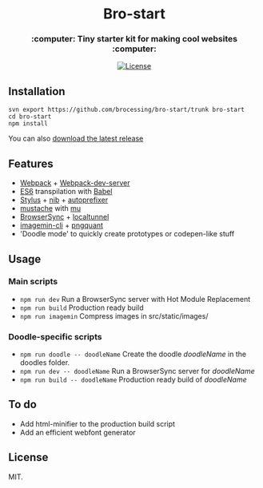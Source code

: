 <h1 align="center">Bro-start</h1>
<h3 align="center">:computer: Tiny starter kit for making cool websites :computer:</h3>

<div align="center">
  <!-- License -->
  <a href="https://raw.githubusercontent.com/brocessing/bro-start/master/LICENSE">
    <img src="https://img.shields.io/badge/license-MIT-blue.svg?style=flat-square" alt="License" />
  </a>
</div>

## Installation

```
svn export https://github.com/brocessing/bro-start/trunk bro-start
cd bro-start
npm install
```

You can also [download the latest release](https://github.com/brocessing/bro-start/releases)

## Features

- [Webpack](https://github.com/webpack/webpack) + [Webpack-dev-server](https://github.com/webpack/webpack-dev-server)
- [ES6](https://github.com/lukehoban/es6features#readme) transpilation with [Babel](https://github.com/babel/babel)
- [Stylus](https://github.com/stylus/stylus/) + [nib](https://github.com/tj/nib) + [autoprefixer](https://github.com/jescalan/autoprefixer-stylus)
- [mustache](https://mustache.github.io/) with [mu](https://github.com/raycmorgan/Mu)
- [BrowserSync](https://github.com/BrowserSync/browser-sync) + [localtunnel](https://github.com/localtunnel/localtunnel)
- [imagemin-cli](https://github.com/imagemin/imagemin-cli) + [pngquant](https://github.com/imagemin/imagemin-pngquant)
- 'Doodle mode' to quickly create prototypes or codepen-like stuff

## Usage

### Main scripts

- `npm run dev` Run a BrowserSync server with Hot Module Replacement
- `npm run build` Production ready build
- `npm run imagemin` Compress images in src/static/images/

### Doodle-specific scripts

- `npm run doodle -- doodleName` Create the doodle _doodleName_ in the doodles folder.
- `npm run dev -- doodleName` Run a BrowserSync server for _doodleName_
- `npm run build -- doodleName` Production ready build of _doodleName_

## To do

- Add html-minifier to the production build script
- Add an efficient webfont generator

## License
MIT.